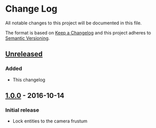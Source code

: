 # Change Log

All notable changes to this project will be documented in this file.

The format is based on [Keep a Changelog](http://keepachangelog.com/)
and this project adheres to [Semantic Versioning](http://semver.org/).

## [Unreleased][]

### Added

- This changelog

## [1.0.0][] - 2016-10-14

### Initial release

- Lock entities to the camera frustum

[Unreleased]: https://github.com/jesstelford/aframe-frustum-lock-component/compare/v1.0.0...HEAD
[1.0.0]: https://github.com/jesstelford/aframe-frustum-lock-component/tree/v1.0.0
